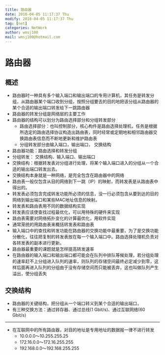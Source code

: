 ```yaml
---
title: 路由器
date: 2018-04-05 11:17:37 Thu
modify: 2018-04-05 11:17:37 Thu
tag: [net]
categories: NetWork
author: wmsj100
mail: wmsj100@hotmail.com
---
```


# 路由器

## 概述
- 路由器时一种具有多个输入端口和输出端口的专用计算机，其任务是转发分组，从路由器某个端口收到分组，按照分组要去的目的地把该分组从路由器的某个合适的输出端口转发给下一跳路由器
- 路由器的转发分组是网络层的主要工作
- 路由器的结构可以划分为路由选择部分和分组转发部分
	- 路由选择部分：也叫控制部分，核心构件是路由选择处理机，任务是根据所选定的路由选择协议构造出路由表，同时经常或定期地和相邻路由器交换路由表信息而不断地更新和维护路由表
	- 分组转发部分由输入端口，输出端口， 交换结构
- 路由器功能：路由选择和转发分组
- 分组转发： 交换结构、输入端口、输出端口
- 交换结构：根据转发表对分组进行处理，将某个输入端口进入的分组从一个合适的输出端口转发出去。
- 交换结构本身就是一种网络，是完全包含在路由器中的网络
- 路由表一般仅包含从目的网络到下一跳（IP）的映射，而转发表是从路由表中得出的。
- 转发表必须包含完成转发功能所必须的信息，没一行必须包含从要到达的目的网络到输出端口和某些MAC地址信息的映射。
- 转发表和路由表用不同的数据结构实现
- 转发表应该使查找过程最优化，可以用特殊的硬件来实现
- 路由表需要对网络拓扑变化的计算最优化，用软件实现
- 通常笼统的用路由表来概括转发表和路由表
- 输入端口中的查找和转发功能在路由器的交换功能中最重要，为了是交换功能分散化，往往把复制的转发表放在每一个输入端口中。路由选择处理机负责对各转发表的副本进行更新。
- 路由器最重要的课题就是怎样提高转发速率
- 在路由器的输入端口和输出端口都可能会在队列中排队等候处理，若分组处理的速率赶不上分组进入队列的速率，则队列的存储空间最终必定减少到零，这样后面再进入队列的分组由于没有存储空间而只能被丢弃，这也叫做队列产生溢出，使分组丢失

## 交换结构
- 路由器的关键结构，把分组从一个端口转义到某个合适的输出端口，
- 有三种交换方法：通过转存器、通过总线(1 Gbit/s)、通过互联网络(60 Gbit/s)

---
- 在互联网中的所有路由器，对目的地址是专用地址的数据报一律不进行转发
	- 10.0.0.0～10.255.255.25
	- 172.16.0.0～172.16.255.255
	- 192.168.0.0～192.168.255.255
